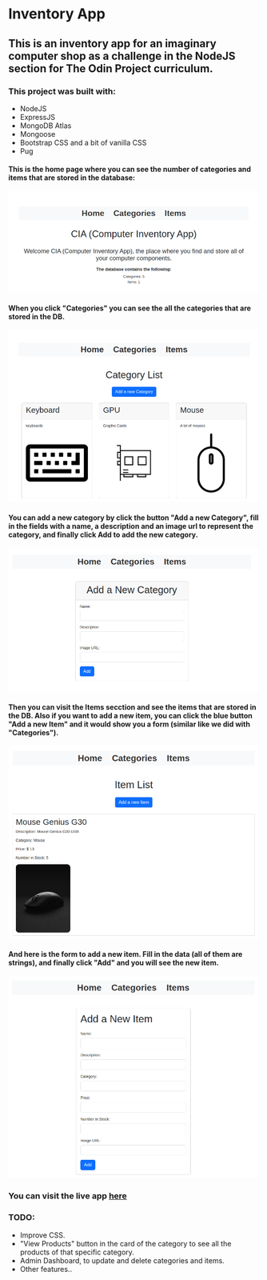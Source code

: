 # Inventory App

## This is an inventory app for an imaginary computer shop as a challenge in the NodeJS section for The Odin Project curriculum.

### This project was built with:

* NodeJS
* ExpressJS
* MongoDB Atlas
* Mongoose
* Bootstrap CSS and a bit of vanilla CSS
* Pug

#### This is the home page where you can see the number of categories and items that are stored in the database:

![](assets/20231213_160231_CIA1.png)

#### When you click "Categories" you can see the all the categories that are stored in the DB.

![](assets/20231213_160231_CIA2categories.png)

#### You can add a new category by click the button "Add a new Category", fill in the fields with a name, a description and an image url to represent the category, and finally click Add to add the new category.

![](assets/20231213_160231_CIA3addAcatgegory.png)

#### Then you can visit the Items secction and see the items that are stored in the DB. Also if you want to add a new item, you can click the blue button "Add a new Item" and it would show you a form (similar like we did with "Categories").

![](assets/20231213_160231_CIA4items.png)

#### And here is the form to add a new item. Fill in the data (all of them are strings), and finally click "Add" and you will see the new item.

![](assets/20231213_160231_CIA5addAnewItem.png)

### You can visit the live app [here](https://inventory-tonybaldev.koyeb.app/)

### TODO:

* Improve CSS.
* "View Products" button in the card of the category to see all the products of that specific category.
* Admin Dashboard, to update and delete categories and items.
* Other features..
